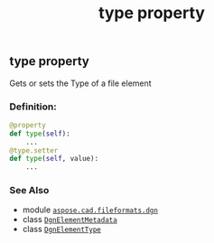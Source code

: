 ﻿---
title: type property
second_title: Aspose.CAD for Python via .NET API References
description: 
type: docs
weight: 90
url: /python-net/aspose.cad.fileformats.dgn/dgnelementmetadata/type/
is_root: false
---

## type property


Gets or sets the Type of a file element
### Definition:
```python
@property
def type(self):
    ...
@type.setter
def type(self, value):
    ...
```

### See Also
* module [`aspose.cad.fileformats.dgn`](../../)
* class [`DgnElementMetadata`](/cad/python-net/aspose.cad.fileformats.dgn/dgnelementmetadata)
* class [`DgnElementType`](/cad/python-net/aspose.cad.fileformats.dgn/dgnelementtype)
